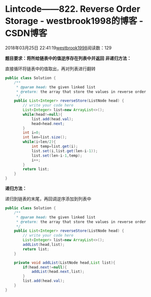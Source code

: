 # Lintcode——822. Reverse Order Storage - westbrook1998的博客 - CSDN博客





2018年03月25日 22:41:19[westbrook1998](https://me.csdn.net/westbrook1998)阅读数：129








**题目要求：将所给链表中的值逆序存在列表中并返回**
**非递归方法：**

直接循环将链表中的值取出，再对列表进行翻转
```java
public class Solution {
    /**
     * @param head: the given linked list
     * @return: the array that store the values in reverse order 
     */
    public List<Integer> reverseStore(ListNode head) {
        // write your code here
        List<Integer> list=new ArrayList<>();
        while(head!=null){
            list.add(head.val);
            head=head.next;
        }
        int i=0;
        int len=list.size();
        while(i<len/2){
            int temp=list.get(i);
            list.set(i,list.get(len-i-1));
            list.set(len-i-1,temp);
            i++;
        }
        return list;
    }
}
```

**递归方法：**

递归到链表的末尾，再回调逆序添加到列表中

```java
public class Solution {
    /**
     * @param head: the given linked list
     * @return: the array that store the values in reverse order 
     */
    public List<Integer> reverseStore(ListNode head) {
        // write your code here
        List<Integer> list=new ArrayList<>();
        addList(head,list);
        return list;
    }

    private void addList(ListNode head,List list){
        if(head.next!=null){
            addList(head.next,list);
        }
        list.add(head.val);
    }
}
```




